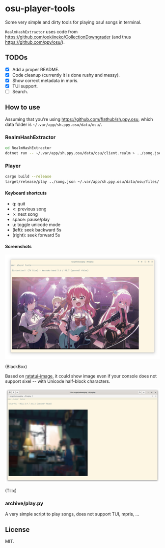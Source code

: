 # osu-player-tools

Some very simple and dirty tools for playing osu! songs in terminal.

`RealmHashExtractor` uses code from <https://github.com/ookiineko/CollectionDowngrader> (and thus <https://github.com/ppy/osu/>).

## TODOs

- [x] Add a proper README.
- [x] Code cleanup (currently it is done rushy and messy).
- [x] Show correct metadata in mpris.
- [x] TUI support.
- [ ] Search.

## How to use

Assuming that you're using <https://github.com/flathub/sh.ppy.osu>, which data folder is `~/.var/app/sh.ppy.osu/data/osu/`.

### RealmHashExtractor

```sh
cd RealmHashExtractor
dotnet run -- ~/.var/app/sh.ppy.osu/data/osu/client.realm > ../song.json
```

### Player

```sh
cargo build --release
target/release/play ../song.json ~/.var/app/sh.ppy.osu/data/osu/files/
```

#### Keyboard shortcuts

- q: quit
- <: previous song
- \>: next song
- space: pause/play
- u: toggle unicode mode
- (left): seek backward 5s
- (right): seek forward 5s

#### Screenshots

![in BlackBox](assets/blackbox-1.png)

(BlackBox)

Based on [ratatui-image](https://github.com/benjajaja/ratatui-image/), it could show image even if your console does not support sixel -- with Unicode half-block characters.

![in Tilix](assets/tilix-1.png)

(Tilix)

### archive/play.py

A very simple script to play songs, does not support TUI, mpris, ...

## License

MIT.
